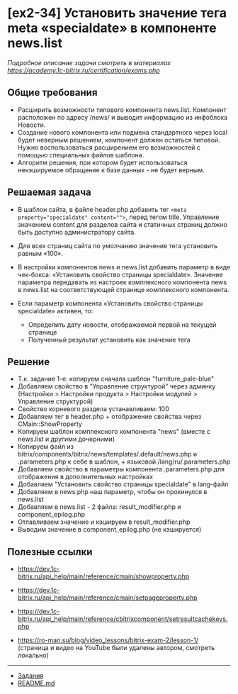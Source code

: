 # [ex2-34] Установить значение тега meta «specialdate» в компоненте news.list

*Подробное описание задачи смотреть в материалах https://academy.1c-bitrix.ru/certification/exams.php*

## Общие требования

* Расширить возможности типового компонента news.list. Компонент расположен по адресу /news/ и выводит информацию из инфоблока Новости.
* Создание нового компонента или подмена стандартного через local будет неверным решением, компонент должен остаться типовой. Нужно воспользоваться расширением его возможностей с помощью специальных файлов шаблона.
* Алгоритм решения, при котором будет использоваться некэшируемое обращение к базе данных - не будет верным.

## Решаемая задача

* В шаблон сайта, в файле header.php добавить тег ```<meta property="specialdate" content="">```, перед тегом title. Управление значением content для разделов сайта и статичных страниц должно быть доступно администратору сайта.

* Для всех страниц сайта по умолчанию значение тега установить равным «100».

* В настройки компонентов news и news.list добавить параметр в виде чек-бокса: «Установить свойство страницы specialdate». Значение параметра передавать из настроек комплексного компонента news в news.list на соответствующей странице комплексного компонента.

* Если параметр компонента «Установить свойство страницы specialdate» активен, то:
    * Определить дату новости, отображаемой первой на текущей странице
    * Полученный результат установить как значение тега

## Решение

* Т.к. задание 1-е: копируем сначала шаблон "furniture_pale-blue"
* Добавляем свойство в "Управление структурой" через админку (Настройки > Настройки продукта > Настройки модулей > Управление структурой)
* Свойство корневого раздела устанавливаем: 100
* Добавляем тег в header.php + отображение свойства через CMain::ShowProperty
* Копируем шаблон комплексного компонента "news" (вместе с news.list и другими дочерними)
* Копируем файл из bitrix/components/bitrix/news/templates/.default/news.php и .parameters.php к себе в шаблон, + языковой /lang/ru/.parameters.php
* Добавляем свойство в параметры компонента .parameters.php для отображения в дополнительных настройках
* Добавляем "Установить свойство страницы specialdate" в lang-файл
* Добавляем в news.php наш параметр, чтобы он прокинулся в news.list
* Добавляем в news.list - 2 файла: result_modifier.php и component_epilog.php
* Отлавливаем значение и кэшируем в result_modifier.php
* Выводим значение в component_epilog.php (не кэшируется)

## Полезные ссылки

* https://dev.1c-bitrix.ru/api_help/main/reference/cmain/showproperty.php
* https://dev.1c-bitrix.ru/api_help/main/reference/cmain/setpageproperty.php
* https://dev.1c-bitrix.ru/api_help/main/reference/cbitrixcomponent/setresultcachekeys.php

* https://ro-man.su/blog/video_lessons/bitrix-exam-2/lesson-1/ (страница и видео на YouTube были удалены автором, смотреть локально)

____
* [Задания](tasks.md)
* [README.md](../../README.md)